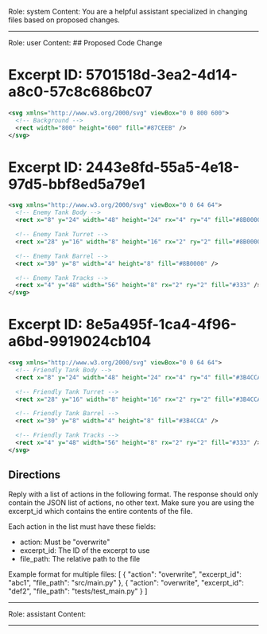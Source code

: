 Role: system
Content: You are a helpful assistant specialized in changing files based on proposed changes.
__________________
Role: user
Content: ## Proposed Code Change
# Excerpt ID: 5701518d-3ea2-4d14-a8c0-57c8c686bc07
```svg assets/svgs/background.svg
<svg xmlns="http://www.w3.org/2000/svg" viewBox="0 0 800 600">
  <!-- Background -->
  <rect width="800" height="600" fill="#87CEEB" />
</svg>
```

# Excerpt ID: 2443e8fd-55a5-4e18-97d5-bbf8ed5a79e1
```svg assets/svgs/enemy_tank.svg
<svg xmlns="http://www.w3.org/2000/svg" viewBox="0 0 64 64">
  <!-- Enemy Tank Body -->
  <rect x="8" y="24" width="48" height="24" rx="4" ry="4" fill="#8B0000" />

  <!-- Enemy Tank Turret -->
  <rect x="28" y="16" width="8" height="16" rx="2" ry="2" fill="#8B0000" />

  <!-- Enemy Tank Barrel -->
  <rect x="30" y="8" width="4" height="8" fill="#8B0000" />

  <!-- Enemy Tank Tracks -->
  <rect x="4" y="48" width="56" height="8" rx="2" ry="2" fill="#333" />
</svg>
```

# Excerpt ID: 8e5a495f-1ca4-4f96-a6bd-9919024cb104
```svg assets/svgs/friendly_tank.svg
<svg xmlns="http://www.w3.org/2000/svg" viewBox="0 0 64 64">
  <!-- Friendly Tank Body -->
  <rect x="8" y="24" width="48" height="24" rx="4" ry="4" fill="#3B4CCA" />

  <!-- Friendly Tank Turret -->
  <rect x="28" y="16" width="8" height="16" rx="2" ry="2" fill="#3B4CCA" />

  <!-- Friendly Tank Barrel -->
  <rect x="30" y="8" width="4" height="8" fill="#3B4CCA" />

  <!-- Friendly Tank Tracks -->
  <rect x="4" y="48" width="56" height="8" rx="2" ry="2" fill="#333" />
</svg>
```

## Directions
Reply with a list of actions in the following format. The response should only contain the JSON list of actions, no other text.
Make sure you are using the excerpt_id which contains the entire contents of the file.

Each action in the list must have these fields:
- action: Must be "overwrite"
- excerpt_id: The ID of the excerpt to use
- file_path: The relative path to the file

Example format for multiple files:
[
    {
        "action": "overwrite",
        "excerpt_id": "abc1",
        "file_path": "src/main.py"
    },
    {
        "action": "overwrite",
        "excerpt_id": "def2",
        "file_path": "tests/test_main.py"
    }
]
__________________
Role: assistant
Content: 
__________________
